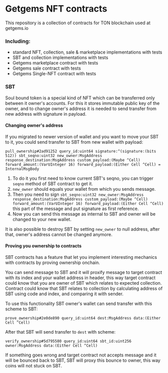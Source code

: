 # Getgems NFT contracts

This repository is a collection of contracts for TON blockchain used at getgems.io


### Including: 

- standard NFT, collection, sale & marketplace implementations with tests
- SBT and collection implementations with tests
- Getgems marketplace contract with tests
- Getgems sale contract with tests
- Getgems Single-NFT contract with tests

### SBT
Soul bound token is a special kind of NFT which can be transferred only between it owner's accounts.
For this it stores immutable public key of the owner, and to change owner's address it is needed to send transfer from new address with signature in payload.

#### Changing owner's address
If you migrated to newer version of wallet and you want to move your SBT to it, you could send transfer to SBT from new wallet with payload:
```
pull_ownership#2ad91252 query_id:uint64 signature:^(signature:(bits 512)) sbt_seqno:uint32 new_owner:MsgAddress response_destination:MsgAddress custom_payload:(Maybe ^Cell) forward_amount:(VarUInteger 16) forward_payload:(Either Cell ^Cell) = InternalMsgBody
```
1. To do it you first need to know current SBT's seqno, you can trigger `seqno` method of SBT contract to get it.
2. `new_owner` should equals your wallet from which you sends message.
3. Then you need to sign `sbt_seqno:uint32 new_owner:MsgAddress response_destination:MsgAddress custom_payload:(Maybe ^Cell) forward_amount:(VarUInteger 16) forward_payload:(Either Cell ^Cell)` this part of the message and put signature as first reference.
4. Now you can send this message as internal to SBT and owner will be changed to your new wallet. 

It is also possible to destroy SBT by setting `new_owner` to null address, after that, owner's address cannot be changed anymore.

#### Proving you ownership to contracts
SBT contracts has a feature that let you implement interesting mechanics with contracts by proving ownership onchain. 

You can send message to SBT and it will proxify message to target contract with its index and your wallet address in header, 
this way target contract could know that you are owner of SBT which relates to expected collection. Contract could know that SBT relates to collection by calculating address of SBT using code and index, and comparing it with sender.

To use this functionality SBT owner's wallet can send transfer with this scheme to SBT:
```
prove_ownership#2e0de890 query_id:uint64 dest:MsgAddress data:(Either Cell ^Cell)
```
After that SBT will send transfer to `dest` with scheme:
```
verify_ownership#5d795580 query_id:uint64 sbt_id:uint256 owner:MsgAddress data:(Either Cell ^Cell)
```
If something goes wrong and target contract not accepts message and it will be bounced back to SBT, SBT will proxy this bounce to owner, this way coins will not stuck on SBT.